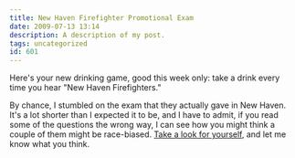 ```yaml
---
title: New Haven Firefighter Promotional Exam
date: 2009-07-13 13:14
description: A description of my post.
tags: uncategorized
id: 601
---
```

Here's your new drinking game, good this week only:  take a drink every time you hear "New Haven Firefighters."

By chance, I stumbled on the exam that they actually gave in New Haven.  It's a lot shorter than I expected it to be, and I have to admit, if you read some of the questions the wrong way, I can see how you might think a couple of them might be race-biased.  <a href="http://theskinnyonbenny.com/x/New%20Haven%20Firefighter%20Promotional%20Exam.pdf" target="_blank">Take a look for yourself</a>, and let me know what you think.
